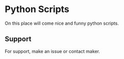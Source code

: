 
# Python Scripts

On this place will come nice and funny python scripts.



## Support

For support, make an issue or contact maker.

